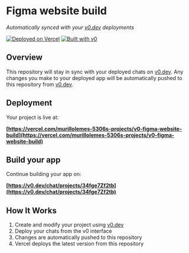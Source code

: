 # Figma website build

*Automatically synced with your [v0.dev](https://v0.dev) deployments*

[![Deployed on Vercel](https://img.shields.io/badge/Deployed%20on-Vercel-black?style=for-the-badge&logo=vercel)](https://vercel.com/murillolemes-5306s-projects/v0-figma-website-build)
[![Built with v0](https://img.shields.io/badge/Built%20with-v0.dev-black?style=for-the-badge)](https://v0.dev/chat/projects/34fge7Zf2tb)

## Overview

This repository will stay in sync with your deployed chats on [v0.dev](https://v0.dev).
Any changes you make to your deployed app will be automatically pushed to this repository from [v0.dev](https://v0.dev).

## Deployment

Your project is live at:

**[https://vercel.com/murillolemes-5306s-projects/v0-figma-website-build](https://vercel.com/murillolemes-5306s-projects/v0-figma-website-build)**

## Build your app

Continue building your app on:

**[https://v0.dev/chat/projects/34fge7Zf2tb](https://v0.dev/chat/projects/34fge7Zf2tb)**

## How It Works

1. Create and modify your project using [v0.dev](https://v0.dev)
2. Deploy your chats from the v0 interface
3. Changes are automatically pushed to this repository
4. Vercel deploys the latest version from this repository
